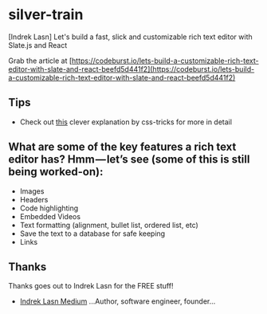 # silver-train
[Indrek Lasn] Let's build a fast, slick and customizable rich text editor with Slate.js and React

Grab the article at [https://codeburst.io/lets-build-a-customizable-rich-text-editor-with-slate-and-react-beefd5d441f2](https://codeburst.io/lets-build-a-customizable-rich-text-editor-with-slate-and-react-beefd5d441f2)

## Tips

* Check out [this](https://css-tricks.com/snippets/css/system-font-stack/) clever explanation by css-tricks for more in detail

## What are some of the key features a rich text editor has? Hmm — let’s see (some of this is still being worked-on):

* Images
* Headers
* Code highlighting
* Embedded Videos
* Text formatting (alignment, bullet list, ordered list, etc)
* Save the text to a database for safe keeping
* Links

## Thanks

Thanks goes out to Indrek Lasn for the FREE stuff!

* [Indrek Lasn Medium](https://codeburst.io/@wesharehoodies) ...Author, software engineer, founder...
